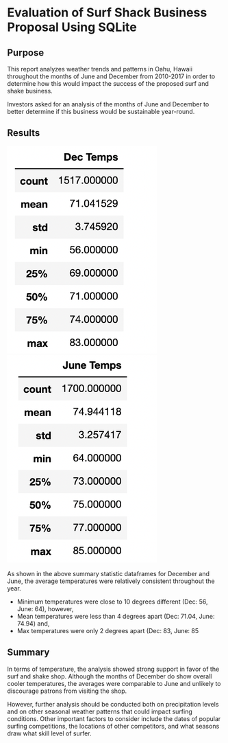 # Evaluation of Surf Shack Business Proposal Using SQLite

## Purpose 

This report analyzes weather trends and patterns in Oahu, Hawaii throughout the months of June and December from 2010-2017 in order to determine how this would impact the success of the proposed surf and shake business. 

Investors asked for an analysis of the months of June and December to better determine if this business would be sustainable year-round. 

## Results 

![dec summary](https://github.com/msprech/surfs_up/blob/7cd88686494159e7c448ef537611a0e89c305fe8/Dec%20Temps.png) ![june summary](https://github.com/msprech/surfs_up/blob/7cd88686494159e7c448ef537611a0e89c305fe8/June%20Temps.png)

As shown in the above summary statistic dataframes for December and June, the average temperatures were relatively consistent throughout the year. 

* Minimum temperatures were close to 10 degrees different (Dec: 56, June: 64), however, 
* Mean temperatures were less than 4 degrees apart (Dec: 71.04, June: 74.94) and, 
* Max temperatures were only 2 degrees apart (Dec: 83, June: 85


## Summary 

In terms of temperature, the analysis showed strong support in favor of the surf and shake shop. Although the months of December do show overall cooler temperatures, the averages were comparable to June and unlikely to discourage patrons from visiting the shop. 

However, further analysis should be conducted both on precipitation levels and on other seasonal weather patterns that could impact surfing conditions. Other important factors to consider include the dates of popular surfing competitions, the locations of other competitors, and what seasons draw what skill level of surfer.  

